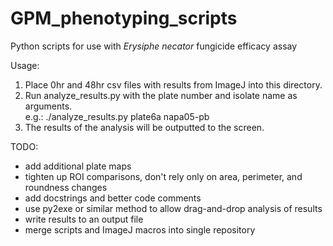 # GPM_phenotyping_scripts
Python scripts for use with *Erysiphe necator* fungicide efficacy assay

Usage:
1) Place 0hr and 48hr csv files with results from ImageJ into this directory.
2) Run analyze_results.py with the plate number and isolate name as arguments.\
	e.g.: ./analyze_results.py plate6a napa05-pb
3) The results of the analysis will be outputted to the screen.

TODO:
- add additional plate maps
- tighten up ROI comparisons, don't rely only on area, perimeter, and roundness changes
- add docstrings and better code comments
- use py2exe or similar method to allow drag-and-drop analysis of results
- write results to an output file
- merge scripts and ImageJ macros into single repository
